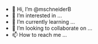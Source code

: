 - 👋 Hi, I’m @mschneiderB
- 👀 I’m interested in ...
- 🌱 I’m currently learning ...
- 💞️ I’m looking to collaborate on ...
- 📫 How to reach me ...

<!---
mschneiderB/mschneiderB is a ✨ special ✨ repository because its `README.md` (this file) appears on your GitHub profile.
You can click the Preview link to take a look at your changes.
--->
